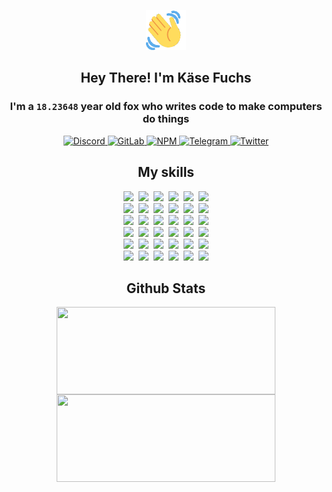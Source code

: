 <div><p align=center><img src=./resources/images/wave.gif width=64px height=64px></p><h2 align=center>Hey There! I'm Käse Fuchs</h2><h3 align=center>I'm a <code>18.23648</code> year old fox who writes code to make computers do things</h3><p align=center><a href=https://discord.com/users/507526681125322772><img alt=Discord src="https://img.shields.io/badge/Discord-5865F2?logo=discord&logoColor=white&style=flat-square#738ea4295540805209be6831d7bdeaa9"> </a><a href=https://gitlab.com/kasefuchs><img alt=GitLab src="https://img.shields.io/badge/GitLab-330F63?logo=gitlab&logoColor=white&style=flat-square#738ea4295540805209be6831d7bdeaa9"> </a><a href=https://npmjs.com/~kasefuchs><img alt=NPM src="https://img.shields.io/badge/NPM-CB3837?logo=npm&logoColor=white&style=flat-square#738ea4295540805209be6831d7bdeaa9"> </a><a href=https://t.me/kasefuchs><img alt=Telegram src="https://img.shields.io/badge/Telegram-2CA5E0?logo=telegram&logoColor=white&style=flat-square#738ea4295540805209be6831d7bdeaa9"> </a><a href=https://twitter.com/kasefuchs><img alt=Twitter src="https://img.shields.io/badge/Twitter-1DA1F2?logo=twitter&logoColor=white&style=flat-square#738ea4295540805209be6831d7bdeaa9"></a></p><h2 align=center>My skills</h2><p align=center><a href=https://aws.amazon.com/ ><picture><source srcset="https://skillicons.dev/icons?i=aws&theme=dark#738ea4295540805209be6831d7bdeaa9" media="(prefers-color-scheme: dark)"><source srcset="https://skillicons.dev/icons?i=aws&theme=light#738ea4295540805209be6831d7bdeaa9" media="(prefers-color-scheme: light), (prefers-color-scheme: no-preference)"><img src="https://skillicons.dev/icons?i=aws&theme=light#738ea4295540805209be6831d7bdeaa9"></picture></a>&nbsp;&nbsp;<a href=https://en.wikipedia.org/wiki/Bash_(Unix_shell)><picture><source srcset="https://skillicons.dev/icons?i=bash&theme=dark#738ea4295540805209be6831d7bdeaa9" media="(prefers-color-scheme: dark)"><source srcset="https://skillicons.dev/icons?i=bash&theme=light#738ea4295540805209be6831d7bdeaa9" media="(prefers-color-scheme: light), (prefers-color-scheme: no-preference)"><img src="https://skillicons.dev/icons?i=bash&theme=light#738ea4295540805209be6831d7bdeaa9"></picture></a>&nbsp;&nbsp;<a href=https://discord.com/developers/docs><picture><source srcset="https://skillicons.dev/icons?i=bots&theme=dark#738ea4295540805209be6831d7bdeaa9" media="(prefers-color-scheme: dark)"><source srcset="https://skillicons.dev/icons?i=bots&theme=light#738ea4295540805209be6831d7bdeaa9" media="(prefers-color-scheme: light), (prefers-color-scheme: no-preference)"><img src="https://skillicons.dev/icons?i=bots&theme=light#738ea4295540805209be6831d7bdeaa9"></picture></a>&nbsp;&nbsp;<a href=https://www.cloudflare.com/ ><picture><source srcset="https://skillicons.dev/icons?i=cloudflare&theme=dark#738ea4295540805209be6831d7bdeaa9" media="(prefers-color-scheme: dark)"><source srcset="https://skillicons.dev/icons?i=cloudflare&theme=light#738ea4295540805209be6831d7bdeaa9" media="(prefers-color-scheme: light), (prefers-color-scheme: no-preference)"><img src="https://skillicons.dev/icons?i=cloudflare&theme=light#738ea4295540805209be6831d7bdeaa9"></picture></a>&nbsp;&nbsp;<a href=https://en.wikipedia.org/wiki/CSS><picture><source srcset="https://skillicons.dev/icons?i=css&theme=dark#738ea4295540805209be6831d7bdeaa9" media="(prefers-color-scheme: dark)"><source srcset="https://skillicons.dev/icons?i=css&theme=light#738ea4295540805209be6831d7bdeaa9" media="(prefers-color-scheme: light), (prefers-color-scheme: no-preference)"><img src="https://skillicons.dev/icons?i=css&theme=light#738ea4295540805209be6831d7bdeaa9"></picture></a>&nbsp;&nbsp;<a href=https://www.docker.com/ ><picture><source srcset="https://skillicons.dev/icons?i=docker&theme=dark#738ea4295540805209be6831d7bdeaa9" media="(prefers-color-scheme: dark)"><source srcset="https://skillicons.dev/icons?i=docker&theme=light#738ea4295540805209be6831d7bdeaa9" media="(prefers-color-scheme: light), (prefers-color-scheme: no-preference)"><img src="https://skillicons.dev/icons?i=docker&theme=light#738ea4295540805209be6831d7bdeaa9"></picture></a><br><a href=https://www.electronjs.org/ ><picture><source srcset="https://skillicons.dev/icons?i=electron&theme=dark#738ea4295540805209be6831d7bdeaa9" media="(prefers-color-scheme: dark)"><source srcset="https://skillicons.dev/icons?i=electron&theme=light#738ea4295540805209be6831d7bdeaa9" media="(prefers-color-scheme: light), (prefers-color-scheme: no-preference)"><img src="https://skillicons.dev/icons?i=electron&theme=light#738ea4295540805209be6831d7bdeaa9"></picture></a>&nbsp;&nbsp;<a href=https://expressjs.com/ ><picture><source srcset="https://skillicons.dev/icons?i=express&theme=dark#738ea4295540805209be6831d7bdeaa9" media="(prefers-color-scheme: dark)"><source srcset="https://skillicons.dev/icons?i=express&theme=light#738ea4295540805209be6831d7bdeaa9" media="(prefers-color-scheme: light), (prefers-color-scheme: no-preference)"><img src="https://skillicons.dev/icons?i=express&theme=light#738ea4295540805209be6831d7bdeaa9"></picture></a>&nbsp;&nbsp;<a href=https://www.figma.com/ ><picture><source srcset="https://skillicons.dev/icons?i=figma&theme=dark#738ea4295540805209be6831d7bdeaa9" media="(prefers-color-scheme: dark)"><source srcset="https://skillicons.dev/icons?i=figma&theme=light#738ea4295540805209be6831d7bdeaa9" media="(prefers-color-scheme: light), (prefers-color-scheme: no-preference)"><img src="https://skillicons.dev/icons?i=figma&theme=light#738ea4295540805209be6831d7bdeaa9"></picture></a>&nbsp;&nbsp;<a href=https://firebase.google.com/ ><picture><source srcset="https://skillicons.dev/icons?i=firebase&theme=dark#738ea4295540805209be6831d7bdeaa9" media="(prefers-color-scheme: dark)"><source srcset="https://skillicons.dev/icons?i=firebase&theme=light#738ea4295540805209be6831d7bdeaa9" media="(prefers-color-scheme: light), (prefers-color-scheme: no-preference)"><img src="https://skillicons.dev/icons?i=firebase&theme=light#738ea4295540805209be6831d7bdeaa9"></picture></a>&nbsp;&nbsp;<a href=https://flask.palletsprojects.com/ ><picture><source srcset="https://skillicons.dev/icons?i=flask&theme=dark#738ea4295540805209be6831d7bdeaa9" media="(prefers-color-scheme: dark)"><source srcset="https://skillicons.dev/icons?i=flask&theme=light#738ea4295540805209be6831d7bdeaa9" media="(prefers-color-scheme: light), (prefers-color-scheme: no-preference)"><img src="https://skillicons.dev/icons?i=flask&theme=light#738ea4295540805209be6831d7bdeaa9"></picture></a>&nbsp;&nbsp;<a href=https://cloud.google.com/ ><picture><source srcset="https://skillicons.dev/icons?i=gcp&theme=dark#738ea4295540805209be6831d7bdeaa9" media="(prefers-color-scheme: dark)"><source srcset="https://skillicons.dev/icons?i=gcp&theme=light#738ea4295540805209be6831d7bdeaa9" media="(prefers-color-scheme: light), (prefers-color-scheme: no-preference)"><img src="https://skillicons.dev/icons?i=gcp&theme=light#738ea4295540805209be6831d7bdeaa9"></picture></a><br><a href=https://git-scm.com/ ><picture><source srcset="https://skillicons.dev/icons?i=git&theme=dark#738ea4295540805209be6831d7bdeaa9" media="(prefers-color-scheme: dark)"><source srcset="https://skillicons.dev/icons?i=git&theme=light#738ea4295540805209be6831d7bdeaa9" media="(prefers-color-scheme: light), (prefers-color-scheme: no-preference)"><img src="https://skillicons.dev/icons?i=git&theme=light#738ea4295540805209be6831d7bdeaa9"></picture></a>&nbsp;&nbsp;<a href=https://github.com/ ><picture><source srcset="https://skillicons.dev/icons?i=github&theme=dark#738ea4295540805209be6831d7bdeaa9" media="(prefers-color-scheme: dark)"><source srcset="https://skillicons.dev/icons?i=github&theme=light#738ea4295540805209be6831d7bdeaa9" media="(prefers-color-scheme: light), (prefers-color-scheme: no-preference)"><img src="https://skillicons.dev/icons?i=github&theme=light#738ea4295540805209be6831d7bdeaa9"></picture></a>&nbsp;&nbsp;<a href=https://gitlab.com/ ><picture><source srcset="https://skillicons.dev/icons?i=gitlab&theme=dark#738ea4295540805209be6831d7bdeaa9" media="(prefers-color-scheme: dark)"><source srcset="https://skillicons.dev/icons?i=gitlab&theme=light#738ea4295540805209be6831d7bdeaa9" media="(prefers-color-scheme: light), (prefers-color-scheme: no-preference)"><img src="https://skillicons.dev/icons?i=gitlab&theme=light#738ea4295540805209be6831d7bdeaa9"></picture></a>&nbsp;&nbsp;<a href=https://www.heroku.com/ ><picture><source srcset="https://skillicons.dev/icons?i=heroku&theme=dark#738ea4295540805209be6831d7bdeaa9" media="(prefers-color-scheme: dark)"><source srcset="https://skillicons.dev/icons?i=heroku&theme=light#738ea4295540805209be6831d7bdeaa9" media="(prefers-color-scheme: light), (prefers-color-scheme: no-preference)"><img src="https://skillicons.dev/icons?i=heroku&theme=light#738ea4295540805209be6831d7bdeaa9"></picture></a>&nbsp;&nbsp;<a href=https://en.wikipedia.org/wiki/HTML><picture><source srcset="https://skillicons.dev/icons?i=html&theme=dark#738ea4295540805209be6831d7bdeaa9" media="(prefers-color-scheme: dark)"><source srcset="https://skillicons.dev/icons?i=html&theme=light#738ea4295540805209be6831d7bdeaa9" media="(prefers-color-scheme: light), (prefers-color-scheme: no-preference)"><img src="https://skillicons.dev/icons?i=html&theme=light#738ea4295540805209be6831d7bdeaa9"></picture></a>&nbsp;&nbsp;<a href=https://en.wikipedia.org/wiki/JavaScript><picture><source srcset="https://skillicons.dev/icons?i=js&theme=dark#738ea4295540805209be6831d7bdeaa9" media="(prefers-color-scheme: dark)"><source srcset="https://skillicons.dev/icons?i=js&theme=light#738ea4295540805209be6831d7bdeaa9" media="(prefers-color-scheme: light), (prefers-color-scheme: no-preference)"><img src="https://skillicons.dev/icons?i=js&theme=light#738ea4295540805209be6831d7bdeaa9"></picture></a><br><a href=https://en.wikipedia.org/wiki/Linux><picture><source srcset="https://skillicons.dev/icons?i=linux&theme=dark#738ea4295540805209be6831d7bdeaa9" media="(prefers-color-scheme: dark)"><source srcset="https://skillicons.dev/icons?i=linux&theme=light#738ea4295540805209be6831d7bdeaa9" media="(prefers-color-scheme: light), (prefers-color-scheme: no-preference)"><img src="https://skillicons.dev/icons?i=linux&theme=light#738ea4295540805209be6831d7bdeaa9"></picture></a>&nbsp;&nbsp;<a href=https://mui.com/ ><picture><source srcset="https://skillicons.dev/icons?i=materialui&theme=dark#738ea4295540805209be6831d7bdeaa9" media="(prefers-color-scheme: dark)"><source srcset="https://skillicons.dev/icons?i=materialui&theme=light#738ea4295540805209be6831d7bdeaa9" media="(prefers-color-scheme: light), (prefers-color-scheme: no-preference)"><img src="https://skillicons.dev/icons?i=materialui&theme=light#738ea4295540805209be6831d7bdeaa9"></picture></a>&nbsp;&nbsp;<a href=https://en.wikipedia.org/wiki/Markdown><picture><source srcset="https://skillicons.dev/icons?i=md&theme=dark#738ea4295540805209be6831d7bdeaa9" media="(prefers-color-scheme: dark)"><source srcset="https://skillicons.dev/icons?i=md&theme=light#738ea4295540805209be6831d7bdeaa9" media="(prefers-color-scheme: light), (prefers-color-scheme: no-preference)"><img src="https://skillicons.dev/icons?i=md&theme=light#738ea4295540805209be6831d7bdeaa9"></picture></a>&nbsp;&nbsp;<a href=https://www.mongodb.com/ ><picture><source srcset="https://skillicons.dev/icons?i=mongodb&theme=dark#738ea4295540805209be6831d7bdeaa9" media="(prefers-color-scheme: dark)"><source srcset="https://skillicons.dev/icons?i=mongodb&theme=light#738ea4295540805209be6831d7bdeaa9" media="(prefers-color-scheme: light), (prefers-color-scheme: no-preference)"><img src="https://skillicons.dev/icons?i=mongodb&theme=light#738ea4295540805209be6831d7bdeaa9"></picture></a>&nbsp;&nbsp;<a href=https://www.mysql.com/ ><picture><source srcset="https://skillicons.dev/icons?i=mysql&theme=dark#738ea4295540805209be6831d7bdeaa9" media="(prefers-color-scheme: dark)"><source srcset="https://skillicons.dev/icons?i=mysql&theme=light#738ea4295540805209be6831d7bdeaa9" media="(prefers-color-scheme: light), (prefers-color-scheme: no-preference)"><img src="https://skillicons.dev/icons?i=mysql&theme=light#738ea4295540805209be6831d7bdeaa9"></picture></a>&nbsp;&nbsp;<a href=https://nextjs.org/ ><picture><source srcset="https://skillicons.dev/icons?i=nextjs&theme=dark#738ea4295540805209be6831d7bdeaa9" media="(prefers-color-scheme: dark)"><source srcset="https://skillicons.dev/icons?i=nextjs&theme=light#738ea4295540805209be6831d7bdeaa9" media="(prefers-color-scheme: light), (prefers-color-scheme: no-preference)"><img src="https://skillicons.dev/icons?i=nextjs&theme=light#738ea4295540805209be6831d7bdeaa9"></picture></a><br><a href=https://nodejs.org/en/ ><picture><source srcset="https://skillicons.dev/icons?i=nodejs&theme=dark#738ea4295540805209be6831d7bdeaa9" media="(prefers-color-scheme: dark)"><source srcset="https://skillicons.dev/icons?i=nodejs&theme=light#738ea4295540805209be6831d7bdeaa9" media="(prefers-color-scheme: light), (prefers-color-scheme: no-preference)"><img src="https://skillicons.dev/icons?i=nodejs&theme=light#738ea4295540805209be6831d7bdeaa9"></picture></a>&nbsp;&nbsp;<a href=https://www.postgresql.org/ ><picture><source srcset="https://skillicons.dev/icons?i=postgres&theme=dark#738ea4295540805209be6831d7bdeaa9" media="(prefers-color-scheme: dark)"><source srcset="https://skillicons.dev/icons?i=postgres&theme=light#738ea4295540805209be6831d7bdeaa9" media="(prefers-color-scheme: light), (prefers-color-scheme: no-preference)"><img src="https://skillicons.dev/icons?i=postgres&theme=light#738ea4295540805209be6831d7bdeaa9"></picture></a>&nbsp;&nbsp;<a href=https://learn.microsoft.com/en-us/powershell/ ><picture><source srcset="https://skillicons.dev/icons?i=powershell&theme=dark#738ea4295540805209be6831d7bdeaa9" media="(prefers-color-scheme: dark)"><source srcset="https://skillicons.dev/icons?i=powershell&theme=light#738ea4295540805209be6831d7bdeaa9" media="(prefers-color-scheme: light), (prefers-color-scheme: no-preference)"><img src="https://skillicons.dev/icons?i=powershell&theme=light#738ea4295540805209be6831d7bdeaa9"></picture></a>&nbsp;&nbsp;<a href=https://www.python.org/ ><picture><source srcset="https://skillicons.dev/icons?i=py&theme=dark#738ea4295540805209be6831d7bdeaa9" media="(prefers-color-scheme: dark)"><source srcset="https://skillicons.dev/icons?i=py&theme=light#738ea4295540805209be6831d7bdeaa9" media="(prefers-color-scheme: light), (prefers-color-scheme: no-preference)"><img src="https://skillicons.dev/icons?i=py&theme=light#738ea4295540805209be6831d7bdeaa9"></picture></a>&nbsp;&nbsp;<a href=https://www.raspberrypi.org/ ><picture><source srcset="https://skillicons.dev/icons?i=raspberrypi&theme=dark#738ea4295540805209be6831d7bdeaa9" media="(prefers-color-scheme: dark)"><source srcset="https://skillicons.dev/icons?i=raspberrypi&theme=light#738ea4295540805209be6831d7bdeaa9" media="(prefers-color-scheme: light), (prefers-color-scheme: no-preference)"><img src="https://skillicons.dev/icons?i=raspberrypi&theme=light#738ea4295540805209be6831d7bdeaa9"></picture></a>&nbsp;&nbsp;<a href=https://reactjs.org/ ><picture><source srcset="https://skillicons.dev/icons?i=react&theme=dark#738ea4295540805209be6831d7bdeaa9" media="(prefers-color-scheme: dark)"><source srcset="https://skillicons.dev/icons?i=react&theme=light#738ea4295540805209be6831d7bdeaa9" media="(prefers-color-scheme: light), (prefers-color-scheme: no-preference)"><img src="https://skillicons.dev/icons?i=react&theme=light#738ea4295540805209be6831d7bdeaa9"></picture></a><br><a href=https://redux.js.org/ ><picture><source srcset="https://skillicons.dev/icons?i=redux&theme=dark#738ea4295540805209be6831d7bdeaa9" media="(prefers-color-scheme: dark)"><source srcset="https://skillicons.dev/icons?i=redux&theme=light#738ea4295540805209be6831d7bdeaa9" media="(prefers-color-scheme: light), (prefers-color-scheme: no-preference)"><img src="https://skillicons.dev/icons?i=redux&theme=light#738ea4295540805209be6831d7bdeaa9"></picture></a>&nbsp;&nbsp;<a href=https://en.wikipedia.org/wiki/Regular_expression><picture><source srcset="https://skillicons.dev/icons?i=regex&theme=dark#738ea4295540805209be6831d7bdeaa9" media="(prefers-color-scheme: dark)"><source srcset="https://skillicons.dev/icons?i=regex&theme=light#738ea4295540805209be6831d7bdeaa9" media="(prefers-color-scheme: light), (prefers-color-scheme: no-preference)"><img src="https://skillicons.dev/icons?i=regex&theme=light#738ea4295540805209be6831d7bdeaa9"></picture></a>&nbsp;&nbsp;<a href=https://en.wikipedia.org/wiki/Sass_(stylesheet_language)><picture><source srcset="https://skillicons.dev/icons?i=sass&theme=dark#738ea4295540805209be6831d7bdeaa9" media="(prefers-color-scheme: dark)"><source srcset="https://skillicons.dev/icons?i=sass&theme=light#738ea4295540805209be6831d7bdeaa9" media="(prefers-color-scheme: light), (prefers-color-scheme: no-preference)"><img src="https://skillicons.dev/icons?i=sass&theme=light#738ea4295540805209be6831d7bdeaa9"></picture></a>&nbsp;&nbsp;<a href=https://www.typescriptlang.org/ ><picture><source srcset="https://skillicons.dev/icons?i=ts&theme=dark#738ea4295540805209be6831d7bdeaa9" media="(prefers-color-scheme: dark)"><source srcset="https://skillicons.dev/icons?i=ts&theme=light#738ea4295540805209be6831d7bdeaa9" media="(prefers-color-scheme: light), (prefers-color-scheme: no-preference)"><img src="https://skillicons.dev/icons?i=ts&theme=light#738ea4295540805209be6831d7bdeaa9"></picture></a>&nbsp;&nbsp;<a href=https://unity.com/ ><picture><source srcset="https://skillicons.dev/icons?i=unity&theme=dark#738ea4295540805209be6831d7bdeaa9" media="(prefers-color-scheme: dark)"><source srcset="https://skillicons.dev/icons?i=unity&theme=light#738ea4295540805209be6831d7bdeaa9" media="(prefers-color-scheme: light), (prefers-color-scheme: no-preference)"><img src="https://skillicons.dev/icons?i=unity&theme=light#738ea4295540805209be6831d7bdeaa9"></picture></a>&nbsp;&nbsp;<a href=https://workers.cloudflare.com/ ><picture><source srcset="https://skillicons.dev/icons?i=workers&theme=dark#738ea4295540805209be6831d7bdeaa9" media="(prefers-color-scheme: dark)"><source srcset="https://skillicons.dev/icons?i=workers&theme=light#738ea4295540805209be6831d7bdeaa9" media="(prefers-color-scheme: light), (prefers-color-scheme: no-preference)"><img src="https://skillicons.dev/icons?i=workers&theme=light#738ea4295540805209be6831d7bdeaa9"></picture></a><br></p><h2 align=center>Github Stats</h2><p align=center><picture><source srcset="https://github-readme-stats-kasefuchs.vercel.app/api/?count_private=true&hide_border=true&hide_rank=true&line_height=20&hide_title=true&username=Kasefuchs&theme=dark#738ea4295540805209be6831d7bdeaa9" media="(prefers-color-scheme: dark)"><source srcset="https://github-readme-stats-kasefuchs.vercel.app/api/?count_private=true&hide_border=true&hide_rank=true&line_height=20&hide_title=true&username=Kasefuchs&theme=light#738ea4295540805209be6831d7bdeaa9" media="(prefers-color-scheme: light), (prefers-color-scheme: no-preference)"><img align=middle width=350 height=140 src="https://github-readme-stats-kasefuchs.vercel.app/api/?count_private=true&hide_border=true&hide_rank=true&line_height=20&hide_title=true&username=Kasefuchs&theme=light#738ea4295540805209be6831d7bdeaa9"></picture><picture><source srcset="https://github-readme-stats-kasefuchs.vercel.app/api/top-langs/?count_private=true&hide_border=true&layout=compact&username=Kasefuchs&theme=dark#738ea4295540805209be6831d7bdeaa9" media="(prefers-color-scheme: dark)"><source srcset="https://github-readme-stats-kasefuchs.vercel.app/api/top-langs/?count_private=true&hide_border=true&layout=compact&username=Kasefuchs&theme=light#738ea4295540805209be6831d7bdeaa9" media="(prefers-color-scheme: light), (prefers-color-scheme: no-preference)"><img align=middle width=350 height=140 src="https://github-readme-stats-kasefuchs.vercel.app/api/top-langs/?count_private=true&hide_border=true&layout=compact&username=Kasefuchs&theme=light#738ea4295540805209be6831d7bdeaa9"></picture></p><img src="https://hit.yhype.me/github/profile?user_id=64592097#738ea4295540805209be6831d7bdeaa9" alt=""></div>